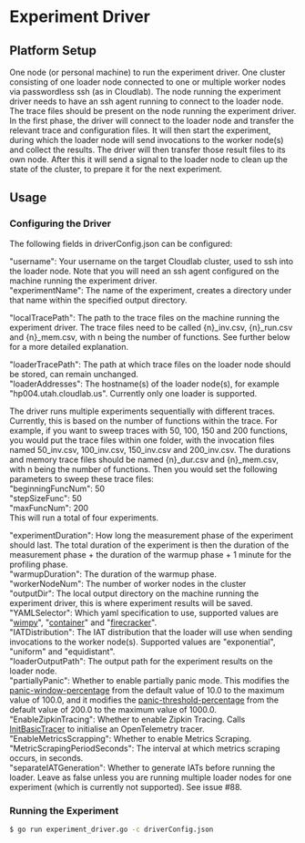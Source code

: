 # Experiment Driver

## Platform Setup

One node (or personal machine) to run the experiment driver. One cluster consisting of one loader node connected to 
one or multiple worker nodes via passwordless ssh (as in Cloudlab). The node running the experiment driver needs 
to have an ssh agent running to connect to the loader node. The trace files should be present on the node running
the experiment driver. In the first phase, the driver will connect to the loader node and transfer the relevant
trace and configuration files. It will then start the experiment, during which the loader node will send invocations
to the worker node(s) and collect the results. The driver will then transfer those result files to its own node. After
this it will send a signal to the loader node to clean up the state of the cluster, to prepare it for the next
experiment.

## Usage

### Configuring the Driver

The following fields in driverConfig.json can be configured:  

"username": Your username on the target Cloudlab cluster, used to ssh into the loader node. 
Note that you will need an ssh agent configured on the machine running the experiment driver.  
"experimentName": The name of the experiment, creates a directory under that name within the specified output directory.

"localTracePath": The path to the trace files on the machine running the experiment driver. The trace files need to be
called {n}_inv.csv, {n}_run.csv and {n}_mem.csv, with n being the number of functions. See further below for a more
detailed explanation.  

"loaderTracePath": The path at which trace files on the loader node should be stored, can remain unchanged.  
"loaderAddresses": The hostname(s) of the loader node(s), for example "hp004.utah.cloudlab.us". 
Currently only one loader is supported.  

The driver runs multiple experiments sequentially with different traces. Currently, this is based on the number
of functions within the trace. For example, if you want to sweep traces with 50, 100, 150 and 200 functions, you
would put the trace files within one folder, with the invocation files named 50_inv.csv, 100_inv.csv, 150_inv.csv and
200_inv.csv. The durations and memory trace files should be named {n}_dur.csv and {n}_mem.csv, with n being the number
of functions. Then you would set the following parameters to sweep these trace files:  
"beginningFuncNum": 50  
"stepSizeFunc": 50  
"maxFuncNum": 200  
This will run a total of four experiments.

"experimentDuration": How long the measurement phase of the experiment should last. The total duration of the experiment
is then the duration of the measurement phase + the duration of the warmup phase + 1 minute for the profiling phase.  
"warmupDuration": The duration of the warmup phase.  
"workerNodeNum": The number of worker nodes in the cluster  
"outputDir": The local output directory on the machine running the experiment driver, this is where experiment results
will be saved.  
"YAMLSelector": Which yaml specification to use, supported values are 
"[wimpy](https://github.com/eth-easl/loader/blob/main/workloads/container/wimpy.yaml)", 
"[container](https://github.com/eth-easl/loader/blob/main/workloads/container/trace_func_go.yaml)" and 
"[firecracker](https://github.com/eth-easl/loader/blob/main/workloads/firecracker/trace_func_go.yaml)".  
"IATDistribution": The IAT distribution that the loader will use when sending invocations to the worker node(s).
Supported values are "exponential", "uniform" and "equidistant".  
"loaderOutputPath": The output path for the experiment results on the loader node.  
"partiallyPanic": Whether to enable partially panic mode. This modifies the
[panic-window-percentage](https://knative.dev/docs/serving/autoscaling/kpa-specific/#panic-window) from the default
value of 10.0 to the maximum value of 100.0, and it modifies the 
[panic-threshold-percentage](https://knative.dev/docs/serving/autoscaling/kpa-specific/#panic-mode-threshold)
from the default value of 200.0 to the maximum value of 1000.0.  
"EnableZipkinTracing": Whether to enable Zipkin Tracing. Calls 
[InitBasicTracer](https://github.com/vhive-serverless/vHive/blob/030c56e16a28ca431d3dfe0a21ff63f55912ef5a/utils/tracing/go/tracing.go#L81) 
to initialise an OpenTelemetry tracer.  
"EnableMetricsScrapping": Whether to enable Metrics Scraping.  
"MetricScrapingPeriodSeconds": The interval at which metrics scraping occurs, in seconds.  
"separateIATGeneration": Whether to generate IATs before running the loader. Leave as false unless you are running
multiple loader nodes for one experiment (which is currently not supported).
See issue #88.  

### Running the Experiment

```bash
$ go run experiment_driver.go -c driverConfig.json
```
